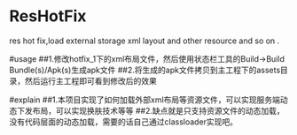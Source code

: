 # ResHotFix
res hot fix,load external storage xml layout and other resource and so on .

#usage
##1.修改hotfix_1下的xml布局文件，然后使用状态栏工具的Build->Build Bundle(s)/Apk(s)生成apk文件
##2.将生成的apk文件拷贝到主工程下的assets目录，然后运行主工程即可看到修改后的效果

#explain
##1.本项目实现了如何加载外部xml布局等资源文件，可以实现服务端动态下发布局，可以实现换肤技术等等
##2.缺点就是只支持资源文件的动态加载，没有代码层面的动态加载，需要的话自己通过classloader实现吧。

